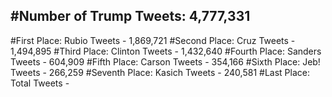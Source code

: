 #Number of Trump Tweets: 4,777,331
---
#First Place: Rubio Tweets - 1,869,721
#Second Place: Cruz Tweets - 1,494,895
#Third Place: Clinton Tweets - 1,432,640
#Fourth Place: Sanders Tweets - 604,909
#Fifth Place: Carson Tweets - 354,166
#Sixth Place: Jeb! Tweets - 266,259
#Seventh Place: Kasich Tweets - 240,581
#Last Place: Total Tweets -  
